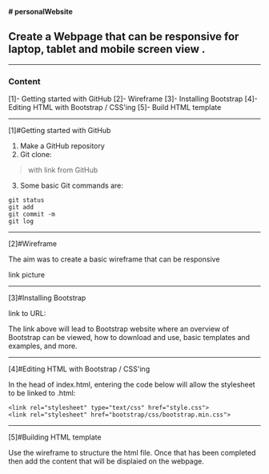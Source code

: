 **# personalWebsite**
## Create a Webpage that can be responsive for laptop, tablet and mobile screen view . 
---
### Content

[1]- Getting started with GitHub
[2]- Wireframe
[3]- Installing Bootstrap
[4]- Editing HTML with Bootstrap / CSS'ing
[5]- Build HTML template
___

[1]#Getting started with GitHub

1. Make a GitHub repository
2. Git clone:
 > with link from GitHub
3. Some basic Git commands are:
```
git status
git add
git commit -m
git log
```
____

[2]#Wireframe

The aim was to create a basic wireframe that can be responsive 

link picture

____

[3]#Installing Bootstrap

link to URL:

The link above will lead to Bootstrap website where an overview of Bootstrap can be viewed, how to download and use, basic templates and examples, and more.

____

[4]#Editing HTML with Bootstrap / CSS'ing

In the head of index.html, entering the code below will allow the stylesheet to be linked to .html:
```
<link rel="stylesheet" type="text/css" href="style.css">
<link rel="stylesheet" href="bootstrap/css/bootstrap.min.css">
```
____

[5]#Building HTML template

Use the wireframe to structure the html file. Once that has been completed then add the content that will be displaied on the webpage.
